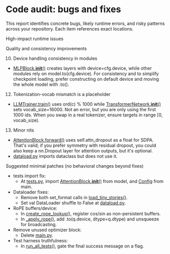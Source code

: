 # Code audit: bugs and fixes

This report identifies concrete bugs, likely runtime errors, and risky patterns across your repository. Each item references exact locations.

High-impact runtime issues







Quality and consistency improvements

10) Device handling consistency in modules
- [MLPBlock.__init__()](model.py:95) creates layers with device=cfg.device, while other modules rely on model.to(cfg.device). For consistency and to simplify checkpoint loading, prefer constructing on default device and moving the whole model with .to().

12) Tokenization-vocab mismatch is a placeholder
- [LLMTrainer.train()](main.py:111) uses ord(c) % 1000 while [TransformerNetwork.__init__()](model.py:123) sets vocab_size=16000. Not an error, but you are only using the first 1000 ids. When you swap in a real tokenizer, ensure targets in range [0, vocab_size).

13) Minor nits
- [AttentionBlock.forward()](model.py:73) uses self.attn_dropout as a float for SDPA. That's valid; if you prefer symmetry with residual dropout, you could also keep a nn.Dropout layer for attention outputs, but it's optional.
- [dataload.py](dataload.py) imports dataclass but does not use it.

Suggested minimal patches (no behavioral changes beyond fixes)

- tests import fix:
  - At [tests.py](tests.py:1), import [AttentionBlock.__init__()](model.py:7) from model, and [Config](main.py:15) from main.
- Dataloader fixes:
  - Remove both set_format calls in [load_tiny_stories()](dataload.py:6-12).
  - Set val DataLoader shuffle to False at [dataload.py](dataload.py:12).
- RoPE buffers/device:
  - In [create_rope_lookup()](model.py:25), register cos/sin as non-persistent buffers.
  - In [_apply_rope()](model.py:39), add .to(q.device, dtype=q.dtype) and unsqueeze for broadcasting.
- Remove unused optimizer block:
  - Delete [main.py](main.py:47-57).
- Test harness truthfulness:
  - In [run_all_tests()](tests.py:29-47), gate the final success message on a flag.